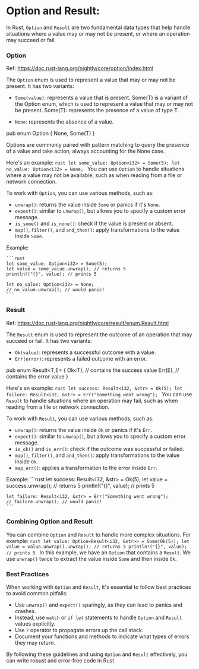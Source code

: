 # Option and Result:

In Rust, `Option` and `Result` are two fundamental data types that help handle situations where a value may 
or may not be present, or where an operation may succeed or fail.

### Option

Ref: https://doc.rust-lang.org/nightly/core/option/index.html

The `Option` enum is used to represent a value that may or may not be present. It has two variants:

* `Some(value)`: represents a value that is present.
    Some(T) is a variant of the Option enum, which is used to represent a value that may or may not be 
    present.
    Some(T): represents the presence of a value of type T.

* `None`: represents the absence of a value.

pub enum Option<T> {
    None, 
    Some(T)
}

Options are commonly paired with pattern matching to query the presence of a value and take action, always 
accounting for the None case.

Here's an example:
    ```rust
    let some_value: Option<i32> = Some(5);
    let no_value: Option<i32> = None;
    ```
You can use `Option` to handle situations where a value may not be available, such as when reading from a 
file or network connection.

To work with `Option`, you can use various methods, such as:

* `unwrap()`: returns the value inside `Some` or panics if it's `None`.
* `expect()`: similar to `unwrap()`, but allows you to specify a custom error message.
* `is_some()` and `is_none()`: check if the value is present or absent.
* `map()`, `filter()`, and `and_then()`: apply transformations to the value inside `Some`.

Example:

    ```rust
    let some_value: Option<i32> = Some(5);
    let value = some_value.unwrap(); // returns 5
    println!("{}", value); // prints 5

    let no_value: Option<i32> = None;
    // no_value.unwrap(); // would panic!
    ```
### Result

Ref: https://doc.rust-lang.org/nightly/core/result/enum.Result.html

The `Result` enum is used to represent the outcome of an operation that may succeed or fail. 
It has two variants:

* `Ok(value)`: represents a successful outcome with a value.
* `Err(error)`: represents a failed outcome with an error.

pub enum Result<T,E> {
    Ok<T), // contains the success value
    Err(E), // contains the error value
}

Here's an example:
    ```rust
    let success: Result<i32, &str> = Ok(5);
    let failure: Result<i32, &str> = Err("Something went wrong");
    ```
You can use `Result` to handle situations where an operation may fail, such as when reading from a file or 
network connection.

To work with `Result`, you can use various methods, such as:

* `unwrap()`: returns the value inside `Ok` or panics if it's `Err`.
* `expect()`: similar to `unwrap()`, but allows you to specify a custom error message.
* `is_ok()` and `is_err()`: check if the outcome was successful or failed.
* `map()`, `filter()`, and `and_then()`: apply transformations to the value inside `Ok`.
* `map_err()`: applies a transformation to the error inside `Err`.

Example:
    ```rust
    let success: Result<i32, &str> = Ok(5);
    let value = success.unwrap(); // returns 5
    println!("{}", value); // prints 5

    let failure: Result<i32, &str> = Err("Something went wrong");
    // failure.unwrap(); // would panic!
    ```
### Combining Option and Result

You can combine `Option` and `Result` to handle more complex situations. For example:
    ```rust
    let value: Option<Result<i32, &str>> = Some(Ok(5));
    let value = value.unwrap().unwrap(); // returns 5
    println!("{}", value); // prints 5
    ```
In this example, we have an `Option` that contains a `Result`. 
We use `unwrap()` twice to extract the value inside `Some` and then inside `Ok`.

### Best Practices

When working with `Option` and `Result`, it's essential to follow best practices to avoid common pitfalls:

* Use `unwrap()` and `expect()` sparingly, as they can lead to panics and crashes.
* Instead, use `match` or `if let` statements to handle `Option` and `Result` values explicitly.
* Use `?` operator to propagate errors up the call stack.
* Document your functions and methods to indicate what types of errors they may return.

By following these guidelines and using `Option` and `Result` effectively, you can write robust and error-free code in Rust.
